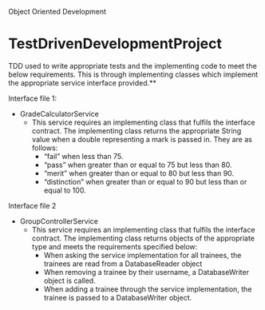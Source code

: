 Object Oriented Development
# TestDrivenDevelopmentProject


TDD used to write appropriate tests and the implementing code to meet the below requirements. This is through  implementing classes which implement the appropriate service interface provided.**


Interface file 1:
* GradeCalculatorService
    * This service requires an implementing class that fulfils the interface contract. The implementing class returns the appropriate String value when a double representing a mark is passed in. They are as follows:
        * “fail” when less than 75.
        * “pass” when greater than or equal to 75 but less than 80.
        * “merit” when greater than or equal to 80 but less than 90.
        * “distinction” when greater than or equal to 90 but less than or equal to 100.
        
Interface file 2
* GroupControllerService
    * This service requires an implementing class that fulfils the interface contract. The implementing class returns objects of the appropriate type and meets the requirements specified below:
        * When asking the service implementation for all trainees, the trainees are read from a DatabaseReader object
        * When removing a trainee by their username, a DatabaseWriter object is called.
        * When adding a trainee through the service implementation, the trainee is passed to a DatabaseWriter object.
